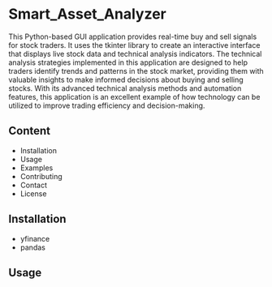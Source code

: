 # Smart_Asset_Analyzer
This Python-based GUI application provides real-time buy and sell signals for stock traders. It uses the tkinter library to create an interactive interface that displays 
live stock data and technical analysis indicators. The technical analysis strategies implemented in this application are designed to help traders identify trends and 
patterns in the stock market, providing them with valuable insights to make informed decisions about buying and selling stocks. With its advanced technical analysis 
methods and automation features, this application is an excellent example of how technology can be utilized to improve trading efficiency and decision-making.

## Content
* Installation
* Usage
* Examples
* Contributing
* Contact
* License

## Installation

* yfinance
* pandas


## Usage
